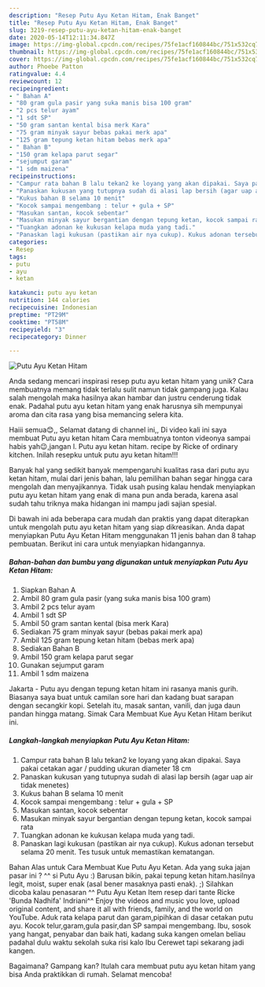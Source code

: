 ```yaml
---
description: "Resep Putu Ayu Ketan Hitam, Enak Banget"
title: "Resep Putu Ayu Ketan Hitam, Enak Banget"
slug: 3219-resep-putu-ayu-ketan-hitam-enak-banget
date: 2020-05-14T12:11:34.847Z
image: https://img-global.cpcdn.com/recipes/75fe1acf160844bc/751x532cq70/putu-ayu-ketan-hitam-foto-resep-utama.jpg
thumbnail: https://img-global.cpcdn.com/recipes/75fe1acf160844bc/751x532cq70/putu-ayu-ketan-hitam-foto-resep-utama.jpg
cover: https://img-global.cpcdn.com/recipes/75fe1acf160844bc/751x532cq70/putu-ayu-ketan-hitam-foto-resep-utama.jpg
author: Phoebe Patton
ratingvalue: 4.4
reviewcount: 12
recipeingredient:
- " Bahan A"
- "80 gram gula pasir yang suka manis bisa 100 gram"
- "2 pcs telur ayam"
- "1 sdt SP"
- "50 gram santan kental bisa merk Kara"
- "75 gram minyak sayur bebas pakai merk apa"
- "125 gram tepung ketan hitam bebas merk apa"
- " Bahan B"
- "150 gram kelapa parut segar"
- "sejumput garam"
- "1 sdm maizena"
recipeinstructions:
- "Campur rata bahan B lalu tekan2 ke loyang yang akan dipakai. Saya pakai cetakan agar / pudding ukuran diameter 18 cm"
- "Panaskan kukusan yang tutupnya sudah di alasi lap bersih (agar uap air tidak menetes)"
- "Kukus bahan B selama 10 menit"
- "Kocok sampai mengembang : telur + gula + SP"
- "Masukan santan, kocok sebentar"
- "Masukan minyak sayur bergantian dengan tepung ketan, kocok sampai rata"
- "Tuangkan adonan ke kukusan kelapa muda yang tadi."
- "Panaskan lagi kukusan (pastikan air nya cukup). Kukus adonan tersebut selama 20 menit. Tes tusuk untuk memastikan kematangan."
categories:
- Resep
tags:
- putu
- ayu
- ketan

katakunci: putu ayu ketan 
nutrition: 144 calories
recipecuisine: Indonesian
preptime: "PT29M"
cooktime: "PT58M"
recipeyield: "3"
recipecategory: Dinner

---
```



![Putu Ayu Ketan Hitam](https://img-global.cpcdn.com/recipes/75fe1acf160844bc/751x532cq70/putu-ayu-ketan-hitam-foto-resep-utama.jpg)

Anda sedang mencari inspirasi resep putu ayu ketan hitam yang unik? Cara membuatnya memang tidak terlalu sulit namun tidak gampang juga. Kalau salah mengolah maka hasilnya akan hambar dan justru cenderung tidak enak. Padahal putu ayu ketan hitam yang enak harusnya sih mempunyai aroma dan cita rasa yang bisa memancing selera kita.

Haiii semua😊,, Selamat datang di channel ini,, Di video kali ini saya membuat Putu ayu ketan hitam Cara membuatnya tonton videonya sampai habis yah😉,jangan l. Putu ayu ketan hitam. recipe by Ricke of ordinary kitchen. Inilah resepku untuk putu ayu ketan hitam!!!

Banyak hal yang sedikit banyak mempengaruhi kualitas rasa dari putu ayu ketan hitam, mulai dari jenis bahan, lalu pemilihan bahan segar hingga cara mengolah dan menyajikannya. Tidak usah pusing kalau hendak menyiapkan putu ayu ketan hitam yang enak di mana pun anda berada, karena asal sudah tahu triknya maka hidangan ini mampu jadi sajian spesial.


Di bawah ini ada beberapa cara mudah dan praktis yang dapat diterapkan untuk mengolah putu ayu ketan hitam yang siap dikreasikan. Anda dapat menyiapkan Putu Ayu Ketan Hitam menggunakan 11 jenis bahan dan 8 tahap pembuatan. Berikut ini cara untuk menyiapkan hidangannya.

<!--inarticleads1-->

##### Bahan-bahan dan bumbu yang digunakan untuk menyiapkan Putu Ayu Ketan Hitam:

1. Siapkan  Bahan A
1. Ambil 80 gram gula pasir (yang suka manis bisa 100 gram)
1. Ambil 2 pcs telur ayam
1. Ambil 1 sdt SP
1. Ambil 50 gram santan kental (bisa merk Kara)
1. Sediakan 75 gram minyak sayur (bebas pakai merk apa)
1. Ambil 125 gram tepung ketan hitam (bebas merk apa)
1. Sediakan  Bahan B
1. Ambil 150 gram kelapa parut segar
1. Gunakan sejumput garam
1. Ambil 1 sdm maizena


Jakarta - Putu ayu dengan tepung ketan hitam ini rasanya manis gurih. Biasanya saya buat untuk camilan sore hari dan kadang buat sarapan dengan secangkir kopi. Setelah itu, masak santan, vanili, dan juga daun pandan hingga matang. Simak Cara Membuat Kue Ayu Ketan Hitam berikut ini. 

<!--inarticleads2-->

##### Langkah-langkah menyiapkan Putu Ayu Ketan Hitam:

1. Campur rata bahan B lalu tekan2 ke loyang yang akan dipakai. Saya pakai cetakan agar / pudding ukuran diameter 18 cm
1. Panaskan kukusan yang tutupnya sudah di alasi lap bersih (agar uap air tidak menetes)
1. Kukus bahan B selama 10 menit
1. Kocok sampai mengembang : telur + gula + SP
1. Masukan santan, kocok sebentar
1. Masukan minyak sayur bergantian dengan tepung ketan, kocok sampai rata
1. Tuangkan adonan ke kukusan kelapa muda yang tadi.
1. Panaskan lagi kukusan (pastikan air nya cukup). Kukus adonan tersebut selama 20 menit. Tes tusuk untuk memastikan kematangan.


Bahan Alas untuk Cara Membuat Kue Putu Ayu Ketan. Ada yang suka jajan pasar ini ? ^^ si Putu Ayu :) Barusan bikin, pakai tepung ketan hitam.hasilnya legit, moist, super enak (asal bener masaknya pasti enak). ;) Silahkan dicoba kalau penasaran ^^ Putu Ayu Ketan Item resep dari tante Ricke &#39;Bunda Nadhifa&#39; Indriani^^ Enjoy the videos and music you love, upload original content, and share it all with friends, family, and the world on YouTube. Aduk rata kelapa parut dan garam,pipihkan di dasar cetakan putu ayu. Kocok telur,garam,gula pasir,dan SP sampai mengembang. Ibu, sosok yang hangat, penyabar dan baik hati, kadang suka kangen omelan beliau padahal dulu waktu sekolah suka risi kalo Ibu Cerewet tapi sekarang jadi kangen. 

Bagaimana? Gampang kan? Itulah cara membuat putu ayu ketan hitam yang bisa Anda praktikkan di rumah. Selamat mencoba!
